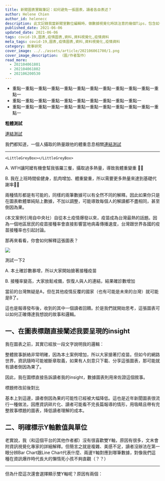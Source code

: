 ```yaml
---
title: 新聞圖表實戰筆記：如何避免一張圖表，讀者各自表述？
author: Helene Chien
author_id: helenecc
description: 此文記錄我當新聞室數位編輯時，做數據視覺化時該注意的幾個Tips，包含如何同時降低讀者的理解成本，以及誤讀的空間（製圖工具：Flourish）
published_date: 2021-06-06
updated_date: 2021-06-06
tags: covid-19,圖表,疫情圖表,資料,資料視覺化,疫情資料
meta_tags: covid-19,圖表,疫情圖表,資料,資料視覺化,疫情資料
category: 敘事研究
cover_image: ../../assets/article/202106061700/1.png
cover_image_description: （圖/作者製作）
read_more: 
  - 202104061801
  - 202104061802
  - 202106200530
---
```


<script>
  import Img from '$lib/article/Img.svelte'
  import LittleGreyBox from '$lib/article/LittleGreyBox.svelte'
  import TableOfContents from '$lib/article/TableOfContents.svelte'
</script>


<TableOfContents>

- 重點一重點一重點一重點一重點一重點一重點一重點一重點一重點一重點一重點一
- 重點一重點一重點一重點一重點一重點一重點一重點一重點一重點一
- 重點一重點一重點一重點一重點一重點一重點一重點一重點一重點一重點一重點一

</TableOfContents>


**粗體測試**

[連結測試](https://)

<LittleGreyBox>

我們都知道，一個人攝取的熱量跟他的體重息息相關<a href="./">連結測試</a>

</LittleGreyBox>



---

```
<LittleGreyBox></LittleGreyBox>

```

A. WFH讓阿嬤有機會幫我張羅三餐，攝取過多熱量，導致我體重變重 👵🏻

B. 我在上班時間偷健身，肌肉增加、體重變重，所以需要更多熱量來達到基礎代謝率💪🏻

兩種情形都是有可能的，同樣的兩筆數據可以有全然不同的解釋。因此如果你只是在圖表軟體單純貼上數據，不加以調整，可能導致每個人的解讀都不盡相同，甚至倒因為果。

(本文案例引用自中央社）自從本土疫情爆發以來，疫苗成為台灣最熱的話題。因為一個地區居民的疫苗接種率會直接影響當地病毒傳播速度，台灣跟世界各國的疫苗接種率也引起討論。

那再來看看，你會如何解釋這張圖表？

<Img type="base-text" src="../../assets/article/202106061700/2.png">

測試一下2

</Img>

A. 本土確診數暴增，所以大家開始搶著接種疫苗

B. 接種率變高，大家放鬆戒備，恢復人與人的連結，結果確診數增加

當前的台灣無疑是A，但在其他疫情反覆的國家（也有可能是未來的台灣）就可能是B了。

這也是報導發布後，收到的其中一個讀者回饋。於是我們就開始思考，這張圖表可以如何正確傳達我想說的故事和邏輯。

## 一、在圖表標題直接闡述我要呈現的insight

我在圖表之前，其實已經放一段文字說明我的邏輯：

整體敘事脈絡非常明確，因為本土案例增加，所以大家搶著打疫苗。但如今的網路世界，資訊隨時可能被斷章取義，如果有人刻意只下載、分享這張圖表，那可能就有讀者倒因為果了。

因此，我在圖標直接告訴讀者我的insight，數據圖表則用來佐證這個敘事。

<Img type="side-by-side" srcLeft="../../assets/article/202106061700/3-left.png" srcRight="../../assets/article/202106061700/3-right.png">標題修改前後對比</Img>

基本上到這邊，讀者倒因為果的可能性已經被大幅降低。這也是近年新聞圖表很流行一種做法，因應資訊碎片化、讀者可能看不完長篇報導的情形，用吸睛且帶有完整敘事標題的圖表，降低讀者理解的成本。

## 二、明確標示Y軸數值與單位

老實說，我（和這個平台的其他作者都）沒有很喜歡雙Y軸，原因有很多，文末會附資訊視覺化專家的詳細解釋。但簡言之就是複雜、美感不足，讀者沒辦法在第一眼分辨Bar Chart跟Line Chart代表什麼、兩邊Y軸對應到哪筆數據，對像我們這種在資訊爆炸時代長大的懶惰死小孩不夠直觀（？？）

---

但為什麼這次還會選擇顯示雙Y軸呢？原因有兩個：
